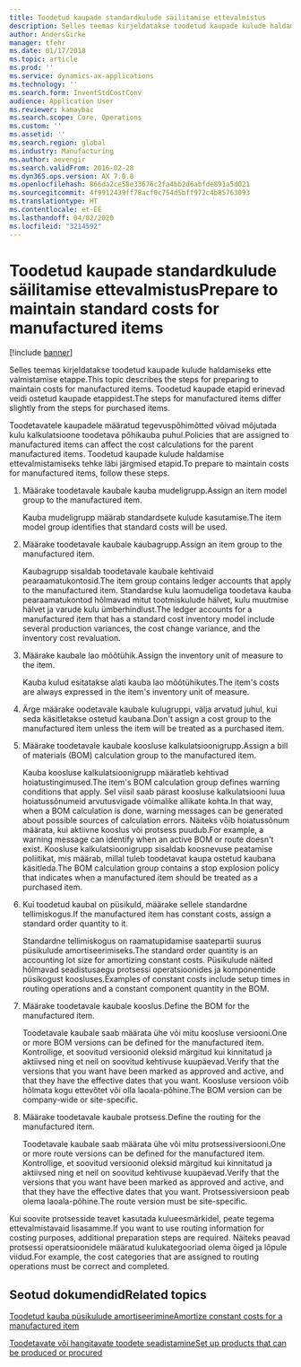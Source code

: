 ```yaml
---
title: Toodetud kaupade standardkulude säilitamise ettevalmistus
description: Selles teemas kirjeldatakse toodetud kaupade kulude haldamiseks ette valmistamise etappe.
author: AndersGirke
manager: tfehr
ms.date: 01/17/2018
ms.topic: article
ms.prod: ''
ms.service: dynamics-ax-applications
ms.technology: ''
ms.search.form: InventStdCostConv
audience: Application User
ms.reviewer: kamaybac
ms.search.scope: Core, Operations
ms.custom: ''
ms.assetid: ''
ms.search.region: global
ms.industry: Manufacturing
ms.author: aevengir
ms.search.validFrom: 2016-02-28
ms.dyn365.ops.version: AX 7.0.0
ms.openlocfilehash: 866da2ce58e33676c2fa4bb2d6abfde891a5d021
ms.sourcegitcommit: 4f9912439ff78acf0c754d5bff972c4b85763093
ms.translationtype: HT
ms.contentlocale: et-EE
ms.lasthandoff: 04/02/2020
ms.locfileid: "3214592"
---
```

# <a name="prepare-to-maintain-standard-costs-for-manufactured-items"></a><span data-ttu-id="1faa2-103">Toodetud kaupade standardkulude säilitamise ettevalmistus</span><span class="sxs-lookup"><span data-stu-id="1faa2-103">Prepare to maintain standard costs for manufactured items</span></span>

[!include [banner](../includes/banner.md)]

<span data-ttu-id="1faa2-104">Selles teemas kirjeldatakse toodetud kaupade kulude haldamiseks ette valmistamise etappe.</span><span class="sxs-lookup"><span data-stu-id="1faa2-104">This topic describes the steps for preparing to maintain costs for manufactured items.</span></span> <span data-ttu-id="1faa2-105">Toodetud kaupade etapid erinevad veidi ostetud kaupade etappidest.</span><span class="sxs-lookup"><span data-stu-id="1faa2-105">The steps for manufactured items differ slightly from the steps for purchased items.</span></span>

<span data-ttu-id="1faa2-106">Toodetavatele kaupadele määratud tegevuspõhimõtted võivad mõjutada kulu kalkulatsioone toodetava põhikauba puhul.</span><span class="sxs-lookup"><span data-stu-id="1faa2-106">Policies that are assigned to manufactured items can affect the cost calculations for the parent manufactured items.</span></span> <span data-ttu-id="1faa2-107">Toodetud kaupade kulude haldamise ettevalmistamiseks tehke läbi järgmised etapid.</span><span class="sxs-lookup"><span data-stu-id="1faa2-107">To prepare to maintain costs for manufactured items, follow these steps.</span></span>

1. <span data-ttu-id="1faa2-108">Määrake toodetavale kaubale kauba mudeligrupp.</span><span class="sxs-lookup"><span data-stu-id="1faa2-108">Assign an item model group to the manufactured item.</span></span> 

   <span data-ttu-id="1faa2-109">Kauba mudeligrupp määrab standardsete kulude kasutamise.</span><span class="sxs-lookup"><span data-stu-id="1faa2-109">The item model group identifies that standard costs will be used.</span></span>

2. <span data-ttu-id="1faa2-110">Määrake toodetavale kaubale kaubagrupp.</span><span class="sxs-lookup"><span data-stu-id="1faa2-110">Assign an item group to the manufactured item.</span></span> 

   <span data-ttu-id="1faa2-111">Kaubagrupp sisaldab toodetavale kaubale kehtivaid pearaamatukontosid.</span><span class="sxs-lookup"><span data-stu-id="1faa2-111">The item group contains ledger accounts that apply to the manufactured item.</span></span> <span data-ttu-id="1faa2-112">Standardse kulu laomudeliga toodetava kauba pearaamatukontod hõlmavad mitut tootmiskulude hälvet, kulu muutmise hälvet ja varude kulu ümberhindlust.</span><span class="sxs-lookup"><span data-stu-id="1faa2-112">The ledger accounts for a manufactured item that has a standard cost inventory model include several production variances, the cost change variance, and the inventory cost revaluation.</span></span>

3. <span data-ttu-id="1faa2-113">Määrake kaubale lao mõõtühik.</span><span class="sxs-lookup"><span data-stu-id="1faa2-113">Assign the inventory unit of measure to the item.</span></span> 

   <span data-ttu-id="1faa2-114">Kauba kulud esitatakse alati kauba lao mõõtühikutes.</span><span class="sxs-lookup"><span data-stu-id="1faa2-114">The item's costs are always expressed in the item's inventory unit of measure.</span></span>

4. <span data-ttu-id="1faa2-115">Ärge määrake oodetavale kaubale kulugruppi, välja arvatud juhul, kui seda käsitletakse ostetud kaubana.</span><span class="sxs-lookup"><span data-stu-id="1faa2-115">Don't assign a cost group to the manufactured item unless the item will be treated as a purchased item.</span></span>

5. <span data-ttu-id="1faa2-116">Määrake toodetavale kaubale koosluse kalkulatsioonigrupp.</span><span class="sxs-lookup"><span data-stu-id="1faa2-116">Assign a bill of materials (BOM) calculation group to the manufactured item.</span></span> 

   <span data-ttu-id="1faa2-117">Kauba koosluse kalkulatsioonigrupp määratleb kehtivad hoiatustingimused.</span><span class="sxs-lookup"><span data-stu-id="1faa2-117">The item's BOM calculation group defines warning conditions that apply.</span></span> <span data-ttu-id="1faa2-118">Sel viisil saab pärast koosluse kalkulatsiooni luua hoiatussõnumeid arvutusvigade võimalike allikate kohta.</span><span class="sxs-lookup"><span data-stu-id="1faa2-118">In that way, when a BOM calculation is done, warning messages can be generated about possible sources of calculation errors.</span></span> <span data-ttu-id="1faa2-119">Näiteks võib hoiatussõnum määrata, kui aktiivne kooslus või protsess puudub.</span><span class="sxs-lookup"><span data-stu-id="1faa2-119">For example, a warning message can identify when an active BOM or route doesn't exist.</span></span> <span data-ttu-id="1faa2-120">Koosluse kalkulatsioonigrupp sisaldab koosnevuse peatamise poliitikat, mis määrab, millal tuleb toodetavat kaupa ostetud kaubana käsitleda.</span><span class="sxs-lookup"><span data-stu-id="1faa2-120">The BOM calculation group contains a stop explosion policy that indicates when a manufactured item should be treated as a purchased item.</span></span>

6. <span data-ttu-id="1faa2-121">Kui toodetud kaubal on püsikuld, määrake sellele standardne tellimiskogus.</span><span class="sxs-lookup"><span data-stu-id="1faa2-121">If the manufactured item has constant costs, assign a standard order quantity to it.</span></span> 

   <span data-ttu-id="1faa2-122">Standardne tellimiskogus on raamatupidamise saatepartii suurus püsikulude amortiseerimiseks.</span><span class="sxs-lookup"><span data-stu-id="1faa2-122">The standard order quantity is an accounting lot size for amortizing constant costs.</span></span> <span data-ttu-id="1faa2-123">Püsikulude näited hõlmavad seadistusaegu protsessi operatsioonides ja komponentide püsikogust koosluses.</span><span class="sxs-lookup"><span data-stu-id="1faa2-123">Examples of constant costs include setup times in routing operations and a constant component quantity in the BOM.</span></span>

7. <span data-ttu-id="1faa2-124">Määrake toodetavale kaubale kooslus.</span><span class="sxs-lookup"><span data-stu-id="1faa2-124">Define the BOM for the manufactured item.</span></span> 

   <span data-ttu-id="1faa2-125">Toodetavale kaubale saab määrata ühe või mitu koosluse versiooni.</span><span class="sxs-lookup"><span data-stu-id="1faa2-125">One or more BOM versions can be defined for the manufactured item.</span></span> <span data-ttu-id="1faa2-126">Kontrollige, et soovitud versioonid oleksid märgitud kui kinnitatud ja aktiivsed ning et neil on soovitud kehtivuse kuupäevad.</span><span class="sxs-lookup"><span data-stu-id="1faa2-126">Verify that the versions that you want have been marked as approved and active, and that they have the effective dates that you want.</span></span> <span data-ttu-id="1faa2-127">Koosluse versioon võib hõlmata kogu ettevõtet või olla laoala-põhine.</span><span class="sxs-lookup"><span data-stu-id="1faa2-127">The BOM version can be company-wide or site-specific.</span></span>

8. <span data-ttu-id="1faa2-128">Määrake toodetavale kaubale protsess.</span><span class="sxs-lookup"><span data-stu-id="1faa2-128">Define the routing for the manufactured item.</span></span> 

   <span data-ttu-id="1faa2-129">Toodetavale kaubale saab määrata ühe või mitu protsessiversiooni.</span><span class="sxs-lookup"><span data-stu-id="1faa2-129">One or more route versions can be defined for the manufactured item.</span></span> <span data-ttu-id="1faa2-130">Kontrollige, et soovitud versioonid oleksid märgitud kui kinnitatud ja aktiivsed ning et neil on soovitud kehtivuse kuupäevad.</span><span class="sxs-lookup"><span data-stu-id="1faa2-130">Verify that the versions that you want have been marked as approved and active, and that they have the effective dates that you want.</span></span> <span data-ttu-id="1faa2-131">Protsessiversioon peab olema laoala-põhine.</span><span class="sxs-lookup"><span data-stu-id="1faa2-131">The route version must be site-specific.</span></span>

<span data-ttu-id="1faa2-132">Kui soovite protsesside teavet kasutada kulueesmärkidel, peate tegema ettevalmistavaid lisasamme.</span><span class="sxs-lookup"><span data-stu-id="1faa2-132">If you want to use routing information for costing purposes, additional preparation steps are required.</span></span> <span data-ttu-id="1faa2-133">Näiteks peavad protsessi operatsioonidele määratud kulukategooriad olema õiged ja lõpule viidud.</span><span class="sxs-lookup"><span data-stu-id="1faa2-133">For example, the cost categories that are assigned to routing operations must be correct and completed.</span></span>

<a name="related-topics"></a><span data-ttu-id="1faa2-134">Seotud dokumendid</span><span class="sxs-lookup"><span data-stu-id="1faa2-134">Related topics</span></span>
--------

[<span data-ttu-id="1faa2-135">Toodetud kauba püsikulude amortiseerimine</span><span class="sxs-lookup"><span data-stu-id="1faa2-135">Amortize constant costs for a manufactured item</span></span>](amortize-constant-costs-manufactured-item.md)

[<span data-ttu-id="1faa2-136">Toodetavate või hangitavate toodete seadistamine</span><span class="sxs-lookup"><span data-stu-id="1faa2-136">Set up products that can be produced or procured</span></span>](manufactured-items-treated-as-purchased-items.md)

